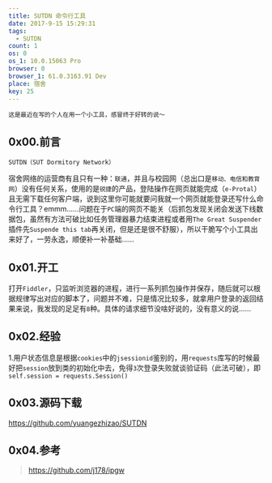 ```yaml
---
title: SUTDN 命令行工具
date: 2017-9-15 15:29:31
tags:
  - SUTDN
count: 1
os: 0
os_1: 10.0.15063 Pro
browser: 0
browser_1: 61.0.3163.91 Dev
place: 宿舍
key: 25
---
```

    这是最近在写的个人在用一个小工具，感冒终于好转的说～
<!-- more -->
## 0x00.前言
    SUTDN（SUT Dormitory Network）
宿舍网络的运营商有且只有一种：`联通`，并且与校园网（总出口是`移动、电信和教育网`）没有任何关系，使用的是`锐捷`的产品，登陆操作在网页就能完成（`e-Protal`）且无需下载任何客户端，说到这里你可能就要问我就一个网页就能登录还写什么命令行工具？emmm……问题在于`PC`端的网页不能关（后抓包发现关闭会发送下线数据包，虽然有方法可破比如任务管理器暴力结束进程或者用`The Great Suspender`插件先`Suspende this tab`再关闭，但是还是很不舒服），所以干脆写个小工具出来好了，一劳永逸，顺便补一补基础……

## 0x01.开工
打开`Fiddler`，只监听浏览器的进程，进行一系列抓包操作并保存，随后就可以根据规律写出对应的脚本了，问题并不难，只是情况比较多，就拿用户登录的返回结果来说，我发现的足足有`8`种。具体的请求细节没啥好说的，没有意义的说……

## 0x02.经验
1.用户状态信息是根据`cookies`中的`jsessionid`鉴别的，用`requests`库写的时候最好把`session`放到类的初始化中去，免得`3`次登录失败就谈验证码（此法可破），即`self.session = requests.Session()`

## 0x03.源码下载
https://github.com/yuangezhizao/SUTDN

## 0x04.参考
> https://github.com/j178/ipgw